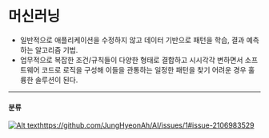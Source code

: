 # 머신러닝
- 일반적으로 애플리케이션을 수정하지 않고 데이터 기반으로 패턴을 학습, 결과 예측하는 알고리즘 기법.
- 업무적으로 복잡한 조건/규칙들이 다양한 형태로 결합하고 시시각각 변하면서 소프트웨어 코드로 로직을 구성해 이들을 관통하는 일정한 패턴을 찾기 어려운 경우 훌륭한 솔루션이 된다.

*****

#### 분류
[![Alt text](C:/Users/jha/Pictures/머신러닝분류.png)](https://github.com/JungHyeonAh/AI/issues/1#issue-2106983529)https://github.com/JungHyeonAh/AI/issues/1#issue-2106983529
